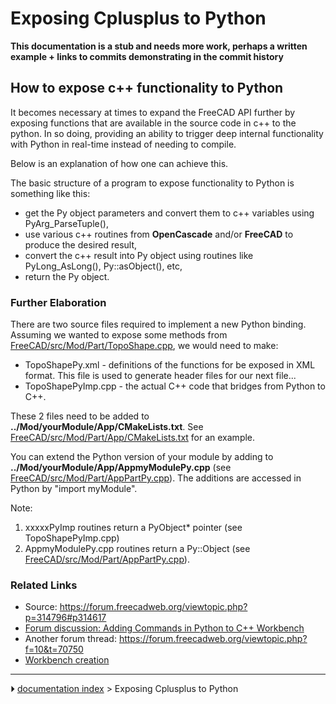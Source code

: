 # Exposing Cplusplus to Python
**This documentation is a stub and needs more work, perhaps a written example + links to commits demonstrating in the commit history**

## How to expose c++ functionality to Python 

It becomes necessary at times to expand the FreeCAD API further by exposing functions that are available in the source code in c++ to the python. In so doing, providing an ability to trigger deep internal functionality with Python in real-time instead of needing to compile.

Below is an explanation of how one can achieve this.

The basic structure of a program to expose functionality to Python is something like this:

-   get the Py object parameters and convert them to c++ variables using PyArg_ParseTuple(),
-   use various c++ routines from **OpenCascade** and/or **FreeCAD** to produce the desired result,
-   convert the c++ result into Py object using routines like PyLong_AsLong(), Py::asObject(), etc,
-   return the Py object.

### Further Elaboration 

There are two source files required to implement a new Python binding. Assuming we wanted to expose some methods from [FreeCAD/src/Mod/Part/TopoShape.cpp](https://github.com/FreeCAD/FreeCAD/blob/master/src/Mod/Part/TopoShape.cpp), we would need to make:

-   TopoShapePy.xml - definitions of the functions for be exposed in XML format. This file is used to generate header files for our next file\...
-   TopoShapePyImp.cpp - the actual C++ code that bridges from Python to C++.

These 2 files need to be added to **../Mod/yourModule/App/CMakeLists.txt**. See [FreeCAD/src/Mod/Part/App/CMakeLists.txt](https://github.com/FreeCAD/FreeCAD/blob/master/src/Mod/Part/App/AppPartPy.cpp) for an example.

You can extend the Python version of your module by adding to **../Mod/yourModule/App/AppmyModulePy.cpp** (see [FreeCAD/src/Mod/Part/AppPartPy.cpp](https://github.com/FreeCAD/FreeCAD/blob/master/src/Mod/Part/App/AppPartPy.cpp)). The additions are accessed in Python by \"import myModule\".

Note:

1.  xxxxxPyImp routines return a PyObject* pointer (see TopoShapePyImp.cpp)
2.  AppmyModulePy.cpp routines return a Py::Object (see [FreeCAD/src/Mod/Part/AppPartPy.cpp](https://github.com/FreeCAD/FreeCAD/blob/master/src/Mod/Part/App/AppPartPy.cpp)).

### Related Links 

-   Source: <https://forum.freecadweb.org/viewtopic.php?p=314796#p314617>
-   [Forum discussion: Adding Commands in Python to C++ Workbench](https://forum.freecadweb.org/viewtopic.php?p=560639#p560639)
-   Another forum thread: <https://forum.freecadweb.org/viewtopic.php?f=10&t=70750>
-   [Workbench creation](Workbench_creation.md)



---
⏵ [documentation index](../README.md) > Exposing Cplusplus to Python
